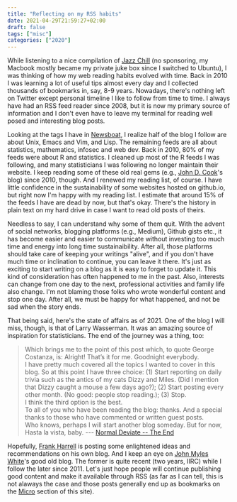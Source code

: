 ```yaml
---
title: "Reflecting on my RSS habits"
date: 2021-04-29T21:59:27+02:00
draft: false
tags: ["misc"]
categories: ["2020"]
---
```


While listening to a nice compilation of [Jazz Chill](https://music.apple.com/us/playlist/jazz-chill/pl.63271312c084419891982eab46cc68ac) (no sponsoring, my Macbook mostly became my private juke box since I switched to Ubuntu), I was thinking of how my web reading habits evolved with time. Back in 2010 I was learning a lot of useful tips almost every day and I collected thousands of bookmarks in, say, 8-9 years. Nowadays, there's nothing left on Twitter except personal timeline I like to follow from time to time. I always have had an RSS feed reader since 2008, but it is now my primary source of information and I don't even have to leave my terminal for reading well posed and interesting blog posts.

Looking at the tags I have in [Newsboat](https://newsboat.org/), I realize half of the blog I follow are about Unix, Emacs and Vim, and Lisp. The remaining feeds are all about statistics, mathematics, infosec and web dev. Back in 2010, 80% of my feeds were about R and statistics. I cleaned up most of the R feeds I was following, and many statisticians I was following no longer maintain their website. I keep reading some of these old real gems (e.g., [John D. Cook](https://www.johndcook.com/blog/)'s blog) since 2010, though. And I renewed my reading list, of course. I have little confidence in the sustainability of some websites hosted on github.io, but right now I'm happy with my reading list. I estimate that around 15% of the feeds I have are dead by now, but that's okay. There's the history in plain text on my hard drive in case I want to read old posts of theirs.

Needless to say, I can understand why some of them quit. With the advent of social networks, blogging platforms (e.g., Medium), Github gists etc., it has become easier and easier to communicate without investing too much time and energy into long time sustainaibility. After all, those platforms should take care of keeping your writings "alive", and if you don't have much time or inclination to continue, you can leave it there. It's just as exciting to start writing on a blog as it is easy to forget to update it. This kind of consideration has often happened to me in the past. Also, interests can change from one day to the next, professional activities and family life also change. I'm not blaming those folks who wrote wonderful content and stop one day. After all, we must be happy for what happened, and not be sad when the story ends.

That being said, here's the state of affairs as of 2021. One of the blog I will miss, though, is that of Larry Wasserman. It was an amazing source of inspiration for statisticians. The end of the journey was a thing, too:

>  Which brings me to the point of this post which, to quote George Costanza, is: Alright! That’s it for me. Goodnight everybody. <br>
>  I have pretty much covered all the topics I wanted to cover in this blog. So at this point I have three choice: (1) Start reporting on daily trivia such as the antics of my cats Dizzy and Miles. (Did I mention that Dizzy caught a mouse a few days ago?); (2) Start posting every other month. (No good: people stop reading.); (3) Stop. <br>
> I think the third option is the best.<br>
> To all of you who have been reading the blog: thanks. And a special thanks to those who have commented or written guest posts.<br>
> Who knows, perhaps I will start another blog someday. But for now, Hasta la vista, baby. --- [Normal Deviate -- The End](https://normaldeviate.wordpress.com/)

Hopefully, [Frank Harrell](https://www.fharrell.com/) is posting some enlightened ideas and recommendations on his own blog. And I keep an eye on [John Myles White](https://www.johnmyleswhite.com/posts/)'s good old blog. The former is quite recent (two years, IIRC) while I follow the later since 2011. Let's just hope people will continue publishing good content and make it available through RSS (as far as I can tell, this is not alaways the case and those posts generally end up as bookmarks on the [Micro](/micro) section of this site).
